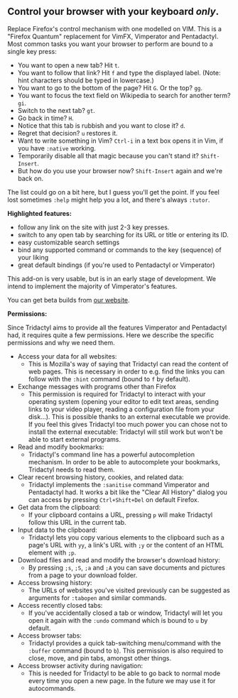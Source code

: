 ## Control your browser with your keyboard _only_.

Replace Firefox's control mechanism with one modelled on VIM. This is a "Firefox Quantum" replacement for VimFX, Vimperator and Pentadactyl. Most common tasks you want your browser to perform are bound to a single key press:

*   You want to open a new tab? Hit `t`.
*   You want to follow that link? Hit `f` and type the displayed label. (Note: hint characters should be typed in lowercase.)
*   You want to go to the bottom of the page? Hit `G`. Or the top? `gg`.
*   You want to focus the text field on Wikipedia to search for another term? `gi`.
*   Switch to the next tab? `gt`.
*   Go back in time? `H`.
*   Notice that this tab is rubbish and you want to close it? `d`.
*   Regret that decision? `u` restores it.
*   Want to write something in Vim? `Ctrl-i` in a text box opens it in Vim, if you have `:native` working.
*   Temporarily disable all that magic because you can't stand it? `Shift-Insert`.
*   But how do you use your browser now? `Shift-Insert` again and we're back on.

The list could go on a bit here, but I guess you'll get the point. If you feel lost sometimes `:help` might help you a lot, and there's always `:tutor`.

**Highlighted features:**

*   follow any link on the site with just 2-3 key presses.
*   switch to any open tab by searching for its URL or title or entering its ID.
*   easy customizable search settings
*   bind any supported command or commands to the key (sequence) of your liking
*   great default bindings (if you're used to Pentadactyl or Vimperator)

This add-on is very usable, but is in an early stage of development. We intend to implement the majority of Vimperator's features.

You can get beta builds from [our website][betas].

**Permissions:**

Since Tridactyl aims to provide all the features Vimperator and Pentadactyl had, it requires quite a few permissions. Here we describe the specific permissions and why we need them.

*   Access your data for all websites:
    *   This is Mozilla's way of saying that Tridactyl can read the content of web pages. This is necessary in order to e.g. find the links you can follow with the `:hint` command (bound to `f` by default).
*   Exchange messages with programs other than Firefox
    *   This permission is required for Tridactyl to interact with your operating system (opening your editor to edit text areas, sending links to your video player, reading a configuration file from your disk...). This is possible thanks to an external executable we provide. If you feel this gives Tridactyl too much power you can chose not to install the external executable: Tridactyl will still work but won't be able to start external programs.
*   Read and modify bookmarks:
    *   Tridactyl's command line has a powerful autocompletion mechanism. In order to be able to autocomplete your bookmarks, Tridactyl needs to read them.
*   Clear recent browsing history, cookies, and related data:
    *   Tridactyl implements the `:sanitise` command Vimperator and Pentadactyl had. It works a bit like the "Clear All History" dialog you can access by pressing `Ctrl+Shift+Del` on default Firefox.
*   Get data from the clipboard:
    *   If your clipboard contains a URL, pressing `p` will make Tridactyl follow this URL in the current tab.
*   Input data to the clipboard:
    *   Tridactyl lets you copy various elements to the clipboard such as a page's URL with `yy`, a link's URL with `;y` or the content of an HTML element with `;p`.
*   Download files and read and modify the browser's download history:
    *   By pressing `;s`, `;S`, `;a` and `;A` you can save documents and pictures from a page to your download folder.
*   Access browsing history:
    *   The URLs of websites you've visited previously can be suggested as arguments for `:tabopen` and similar commands.
*   Access recently closed tabs:
    *   If you've accidentally closed a tab or window, Tridactyl will let you open it again with the `:undo` command which is bound to `u` by default.
*   Access browser tabs:
    *   Tridactyl provides a quick tab-switching menu/command with the `:buffer` command (bound to `b`). This permission is also required to close, move, and pin tabs, amongst other things.
*   Access browser activity during navigation:
    *   This is needed for Tridactyl to be able to go back to normal mode every time you open a new page. In the future we may use it for autocommands.

[betas]: https://tridactyl.cmcaine.co.uk/betas/?sort=time&order=desc
